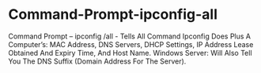 # Command-Prompt-ipconfig-all
Command Prompt – ipconfig /all - Tells All Command Ipconfig Does Plus A Computer’s: MAC Address, DNS Servers, DHCP Settings, IP Address Lease Obtained And Expiry Time, And Host Name.  Windows Server: Will Also Tell You The DNS Suffix (Domain Address For The Server).
